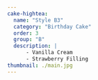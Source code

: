 ```yaml
---
cake-hightea:
  name: "Style B3"
  category: "Birthday Cake"
  order: 3
  group: "B"
  description: |
      - Vanilla Cream
      - Strawberry Filling
thumbnail: ./main.jpg
---
```


